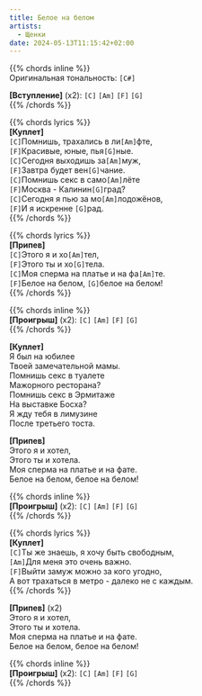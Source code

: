```yaml
---
title: Белое на белом
artists: 
  - Щенки
date: 2024-05-13T11:15:42+02:00
---
```


{{% chords inline %}}  
Оригинальная тональность: `[C#]`

**[Вступление]** (x2): `[C]` `[Am]` `[F]` `[G]`  
{{% /chords %}}

{{% chords lyrics %}}  
**[Куплет]**  
`[C]`Помнишь, трахались в ли`[Am]`фте,  
`[F]`Красивые, юные, пья`[G]`ные.  
`[C]`Сегодня выходишь за`[Am]`муж,  
`[F]`Завтра будет вен`[G]`чание.  
`[C]`Помнишь секс в само`[Am]`лёте  
`[F]`Москва - Калинин`[G]`град?  
`[C]`Сегодня я пью за мо`[Am]`лодожёнов,  
`[F]`И я искренне `[G]`рад.  
{{% /chords %}}

{{% chords lyrics %}}  
**[Припев]**  
`[C]`Этого я и хо`[Am]`тел,  
`[F]`Этого ты и хо`[G]`тела.  
`[C]`Моя сперма на платье и на фа`[Am]`те.  
`[F]`Белое на белом, `[G]`белое на белом!  
{{% /chords %}}

{{% chords inline %}}  
**[Проигрыш]** (x2): `[C]` `[Am]` `[F]` `[G]`  
{{% /chords %}}

**[Куплет]**  
Я был на юбилее  
Твоей замечательной мамы.  
Помнишь секс в туалете  
Мажорного ресторана?  
Помнишь секс в Эрмитаже  
На выставке Босха?  
Я жду тебя в лимузине  
После третьего тоста.

**[Припев]**  
Этого я и хотел,  
Этого ты и хотела.  
Моя сперма на платье и на фате.  
Белое на белом, белое на белом!

{{% chords inline %}}  
**[Проигрыш]** (x2): `[C]` `[Am]` `[F]` `[G]`  
{{% /chords %}}

{{% chords lyrics %}}  
**[Куплет]**  
`[C]`Ты же знаешь, я хочу быть свободным,  
`[Am]`Для меня это очень важно.  
`[F]`Выйти замуж можно за кого угодно,  
А вот трахаться в метро - далеко не с каждым.  
{{% /chords %}}

**[Припев]** (x2)  
Этого я и хотел,  
Этого ты и хотела.  
Моя сперма на платье и на фате.  
Белое на белом, белое на белом!

{{% chords inline %}}  
**[Проигрыш]** (x2): `[C]` `[Am]` `[F]` `[G]`  
{{% /chords %}}
